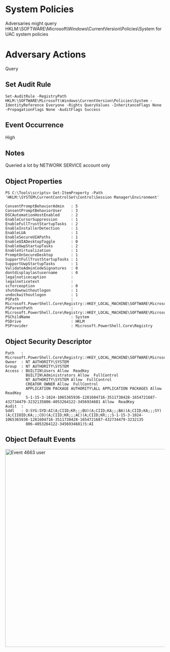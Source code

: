 # System Policies

Adversaries might query HKLM:\SOFTWARE\Microsoft\Windows\CurrentVersion\Policies\System for UAC system policies

# Adversary Actions

Query

## Set Audit Rule

```
Set-AuditRule -RegistryPath HKLM:\SOFTWARE\Microsoft\Windows\CurrentVersion\Policies\System -IdentityReference Everyone -Rights QueryValues -InheritanceFlags None -PropagationFlags None -AuditFlags Success
```

## Event Occurrence

High

## Notes

Queried a lot by NETWORK SERVICE account only

## Object Properties

```
PS C:\Tools\scripts> Get-ItemProperty -Path 'HKLM:\SYSTEM\CurrentControlSet\Control\Session Manager\Environment'

ConsentPromptBehaviorAdmin   : 5
ConsentPromptBehaviorUser    : 3
DSCAutomationHostEnabled     : 2
EnableCursorSuppression      : 1
EnableFullTrustStartupTasks  : 2
EnableInstallerDetection     : 1
EnableLUA                    : 1
EnableSecureUIAPaths         : 1
EnableUIADesktopToggle       : 0
EnableUwpStartupTasks        : 2
EnableVirtualization         : 1
PromptOnSecureDesktop        : 1
SupportFullTrustStartupTasks : 1
SupportUwpStartupTasks       : 1
ValidateAdminCodeSignatures  : 0
dontdisplaylastusername      : 0
legalnoticecaption           : 
legalnoticetext              :  
scforceoption                : 0
shutdownwithoutlogon         : 1
undockwithoutlogon           : 1
PSPath                       : Microsoft.PowerShell.Core\Registry::HKEY_LOCAL_MACHINE\SOFTWARE\Microsoft\Windows\CurrentVersion\Policies\System
PSParentPath                 : Microsoft.PowerShell.Core\Registry::HKEY_LOCAL_MACHINE\SOFTWARE\Microsoft\Windows\CurrentVersion\Policies
PSChildName                  : System
PSDrive                      : HKLM
PSProvider                   : Microsoft.PowerShell.Core\Registry
```

## Object Security Descriptor

```
Path   : Microsoft.PowerShell.Core\Registry::HKEY_LOCAL_MACHINE\SOFTWARE\Microsoft\Windows\CurrentVersion\Policies\System
Owner  : NT AUTHORITY\SYSTEM
Group  : NT AUTHORITY\SYSTEM
Access : BUILTIN\Users Allow  ReadKey
         BUILTIN\Administrators Allow  FullControl
         NT AUTHORITY\SYSTEM Allow  FullControl
         CREATOR OWNER Allow  FullControl
         APPLICATION PACKAGE AUTHORITY\ALL APPLICATION PACKAGES Allow  ReadKey
         S-1-15-3-1024-1065365936-1281604716-3511738428-1654721687-432734479-3232135806-4053264122-3456934681 Allow  ReadKey
Audit  : 
Sddl   : O:SYG:SYD:AI(A;CIID;KR;;;BU)(A;CIID;KA;;;BA)(A;CIID;KA;;;SY)(A;CIIOID;KA;;;CO)(A;CIID;KR;;;AC)(A;CIID;KR;;;S-1-15-3-1024-1065365936-1281604716-3511738428-1654721687-432734479-3232135
         806-4053264122-3456934681)S:AI
```

## Object Default Events

<img src="https://github.com/Cyb3rWard0g/Set-AuditRule/blob/master/images/system-svchost-networkservice.png" alt="Event 4663 user" width="625" height="625">
